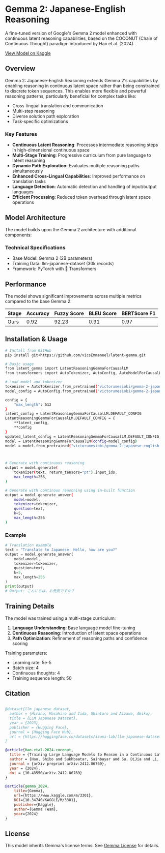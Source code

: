 # Gemma 2: Japanese-English Reasoning

A fine-tuned version of Google's Gemma 2 model enhanced with continuous latent reasoning capabilities, based on the COCONUT (Chain of Continuous Thought) paradigm introduced by Hao et al. (2024).

[View Model on Kaggle](https://www.kaggle.com/models/victorumesiobi/gemma-2-japanese-english-reasoning/)

## Overview

Gemma 2: Japanese-English Reasoning extends Gemma 2's capabilities by enabling reasoning in continuous latent space rather than being constrained to discrete token sequences. This enables more flexible and powerful reasoning patterns, particularly beneficial for complex tasks like:

- Cross-lingual translation and communication
- Multi-step reasoning
- Diverse solution path exploration
- Task-specific optimizations

### Key Features

- **Continuous Latent Reasoning**: Processes intermediate reasoning steps in high-dimensional continuous space
- **Multi-Stage Training**: Progressive curriculum from pure language to latent reasoning
- **Dynamic Path Exploration**: Evaluates multiple reasoning paths simultaneously
- **Enhanced Cross-Lingual Capabilities**: Improved performance on translation tasks
- **Language Detection**: Automatic detection and handling of input/output languages
- **Efficient Processing**: Reduced token overhead through latent space operations

## Model Architecture

The model builds upon the Gemma 2 architecture with additional components:

### Technical Specifications

- Base Model: Gemma 2 (2B parameters)
- Training Data: llm-japanese-dataset (30k records)
- Framework: PyTorch with 🤗 Transformers

## Performance

The model shows significant improvements across multiple metrics compared to the base Gemma 2:

| Stage | Accuracy | Fuzzy Score | BLEU Score | BERTScore F1 |
|-------|----------|-------------|------------|--------------|
| Ours   | 0.92     | 92.23       | 0.91       | 0.97         |

## Installation & Usage

```bash
# Install from GitHub
pip install git+https://github.com/vicsEmmanuel/latent-gemma.git

# Basic usage
from latent_gemma import LatentReasoningGemmaForCausalLM
from transformers import AutoTokenizer, AutoConfig, AutoModelForCausalLM

# Load model and tokenizer
tokenizer = AutoTokenizer.from_pretrained("victorumesiobi/gemma-2-japanese-english-reasoning/transformers/1")
model_config = AutoConfig.from_pretrained("victorumesiobi/gemma-2-japanese-english-reasoning/transformers/1")

config = {
    "max_length": 512
}
latent_config = LatentReasoningGemmaForCausalLM.DEFAULT_CONFIG
LatentReasoningGemmaForCausalLM.DEFAULT_CONFIG = {
    **latent_config,
    **config
}
updated_latent_config = LatentReasoningGemmaForCausalLM.DEFAULT_CONFIG
model = LatentReasoningGemmaForCausalLM(config=model_config)
model = model.from_pretrained("victorumesiobi/gemma-2-japanese-english-reasoning/transformers/1")



# Generate with continuous reasoning
output = model.generate(
    tokenizer(text, return_tensors="pt").input_ids,
    max_length=256,
)

# Generate with continous reasoning using in-built function
output = model.generate_answer(
    model=model, 
    tokenizer=tokenizer, 
    question=text, 
    k=5, 
    max_length=256
)
```

### Example

```python
# Translation example
text = "Translate to Japanese: Hello, how are you?"
output = model.generate_answer(
    model=model, 
    tokenizer=tokenizer, 
    question=text, 
    k=5, 
    max_length=256
)
print(output)
# Output: こんにちは、お元気ですか？
```

## Training Details

The model was trained using a multi-stage curriculum:

1. **Language Understanding**: Base language model fine-tuning
2. **Continuous Reasoning**: Introduction of latent space operations
3. **Path Optimization**: Refinement of reasoning paths and confidence scoring

Training parameters:
- Learning rate: 5e-5
- Batch size: 4
- Continuous thoughts: 4
- Training sequence length: 50


## Citation

```bibtex

@dataset{llm_japanese_dataset,
  author = {Hirano, Masahiro and Iida, Shintaro and Aizawa, Akiko},
  title = {LLM Japanese Dataset},
  year = {2023},
  publisher = {Hugging Face},
  journal = {Hugging Face Hub},
  url = {https://huggingface.co/datasets/izumi-lab/llm-japanese-dataset},
}

@article{Hao-etal-2024-coconut,
  title = {Training Large Language Models to Reason in a Continuous Latent Space},
  author = {Hao, Shibo and Sukhbaatar, Sainbayar and Su, DiJia and Li, Xian and Hu, Zhiting and Weston, Jason and Tian, Yuandong},
  journal = {arXiv preprint arXiv:2412.06769},
  year = {2024},
  doi = {10.48550/arXiv.2412.06769}
}

@article{gemma_2024,
    title={Gemma},
    url={https://www.kaggle.com/m/3301},
    DOI={10.34740/KAGGLE/M/3301},
    publisher={Kaggle},
    author={Gemma Team},
    year={2024}
}
```

## License

This model inherits Gemma's license terms. See [Gemma License](https://www.kaggle.com/models/google/gemma/license) for details.